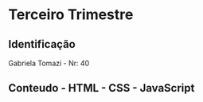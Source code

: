 # Terceiro Trimestre 

## Identificação 
Gabriela Tomazi - Nr: 40

## Conteudo - HTML - CSS - JavaScript 
